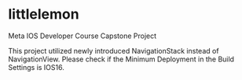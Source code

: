 # littlelemon
Meta IOS Developer Course Capstone Project

This project utilized newly introduced NavigationStack instead of NavigationView. Please check if the Minimum Deployment in the Build Settings is IOS16.  


